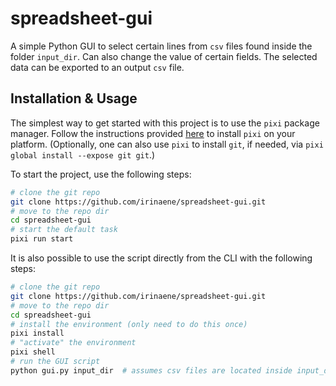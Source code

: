 # spreadsheet-gui

A simple Python GUI to select certain lines from `csv` files found inside the folder `input_dir`.
Can also change the value of certain fields.
The selected data can be exported to an output `csv` file.

## Installation & Usage

The simplest way to get started with this project is to use the `pixi` package manager.
Follow the instructions provided [here](https://pixi.sh/dev/installation/) to install `pixi` on your platform.
(Optionally, one can also use `pixi` to install `git`, if needed, via `pixi global install --expose git git`.)

To start the project, use the following steps:
```bash
# clone the git repo
git clone https://github.com/irinaene/spreadsheet-gui.git
# move to the repo dir
cd spreadsheet-gui
# start the default task
pixi run start
```

It is also possible to use the script directly from the CLI with the following steps:
```bash
# clone the git repo
git clone https://github.com/irinaene/spreadsheet-gui.git
# move to the repo dir
cd spreadsheet-gui
# install the environment (only need to do this once)
pixi install
# "activate" the environment
pixi shell
# run the GUI script
python gui.py input_dir  # assumes csv files are located inside input_dir
```
